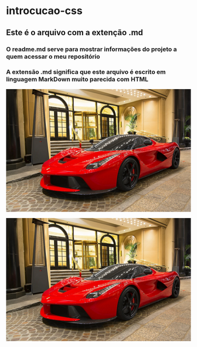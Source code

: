 # introcucao-css
## Este é o arquivo com a extenção .md
### O readme.md serve para mostrar informações do projeto a quem acessar o meu repositório

### A extensão .md significa que este arquivo é escrito em linguagem MarkDown muito parecida com HTML

![imagem de uma ferrari](./ferrari.jpg) 

<img src="./ferrari.jpg" alt="imagem de uma ferrari">
